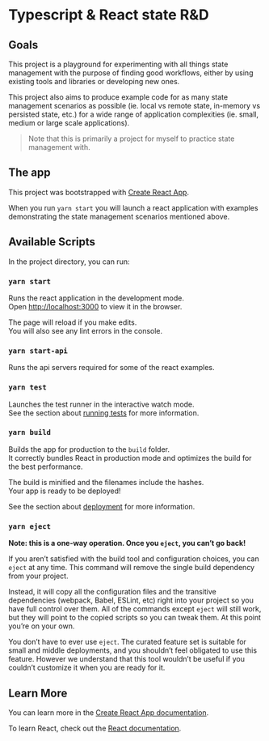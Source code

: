 # Typescript & React state R&D

## Goals

This project is a playground for experimenting with all things state management with the purpose of finding good workflows, either by using existing tools and libraries or developing new ones.

This project also aims to produce example code for as many state management scenarios as possible (ie. local vs remote state, in-memory vs persisted state, etc.) for a wide range of application complexities (ie. small, medium or large scale applications).

> Note that this is primarily a project for myself to practice state management with.

## The app

This project was bootstrapped with [Create React App](https://github.com/facebook/create-react-app).

When you run `yarn start` you will launch a react application with examples demonstrating the state management scenarios mentioned above.

## Available Scripts

In the project directory, you can run:

### `yarn start`

Runs the react application in the development mode.\
Open [http://localhost:3000](http://localhost:3000) to view it in the browser.

The page will reload if you make edits.\
You will also see any lint errors in the console.

### `yarn start-api`

Runs the api servers required for some of the react examples.

### `yarn test`

Launches the test runner in the interactive watch mode.\
See the section about [running tests](https://facebook.github.io/create-react-app/docs/running-tests) for more information.

### `yarn build`

Builds the app for production to the `build` folder.\
It correctly bundles React in production mode and optimizes the build for the best performance.

The build is minified and the filenames include the hashes.\
Your app is ready to be deployed!

See the section about [deployment](https://facebook.github.io/create-react-app/docs/deployment) for more information.

### `yarn eject`

**Note: this is a one-way operation. Once you `eject`, you can’t go back!**

If you aren’t satisfied with the build tool and configuration choices, you can `eject` at any time. This command will remove the single build dependency from your project.

Instead, it will copy all the configuration files and the transitive dependencies (webpack, Babel, ESLint, etc) right into your project so you have full control over them. All of the commands except `eject` will still work, but they will point to the copied scripts so you can tweak them. At this point you’re on your own.

You don’t have to ever use `eject`. The curated feature set is suitable for small and middle deployments, and you shouldn’t feel obligated to use this feature. However we understand that this tool wouldn’t be useful if you couldn’t customize it when you are ready for it.

## Learn More

You can learn more in the [Create React App documentation](https://facebook.github.io/create-react-app/docs/getting-started).

To learn React, check out the [React documentation](https://reactjs.org/).
